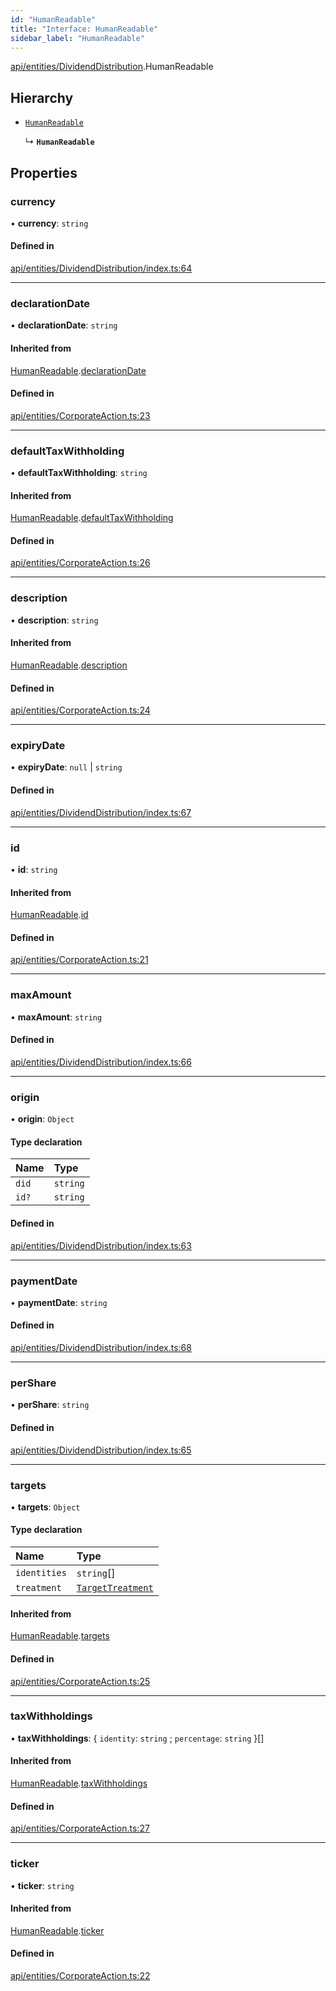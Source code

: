 ```yaml
---
id: "HumanReadable"
title: "Interface: HumanReadable"
sidebar_label: "HumanReadable"
---
```


[api/entities/DividendDistribution](../../../../../modules/API/Entities/DividendDistribution/DividendDistribution.md).HumanReadable

## Hierarchy

- [`HumanReadable`](../../CorporateAction/HumanReadable/HumanReadable.md)

  ↳ **`HumanReadable`**

## Properties

### currency

• **currency**: `string`

#### Defined in

[api/entities/DividendDistribution/index.ts:64](https://github.com/PolymeshAssociation/polymesh-sdk/blob/372a67e5d/src/api/entities/DividendDistribution/index.ts#L64)

___

### declarationDate

• **declarationDate**: `string`

#### Inherited from

[HumanReadable](../../CorporateAction/HumanReadable/HumanReadable.md).[declarationDate](../../CorporateAction/HumanReadable/HumanReadable.md#declarationdate)

#### Defined in

[api/entities/CorporateAction.ts:23](https://github.com/PolymeshAssociation/polymesh-sdk/blob/372a67e5d/src/api/entities/CorporateAction.ts#L23)

___

### defaultTaxWithholding

• **defaultTaxWithholding**: `string`

#### Inherited from

[HumanReadable](../../CorporateAction/HumanReadable/HumanReadable.md).[defaultTaxWithholding](../../CorporateAction/HumanReadable/HumanReadable.md#defaulttaxwithholding)

#### Defined in

[api/entities/CorporateAction.ts:26](https://github.com/PolymeshAssociation/polymesh-sdk/blob/372a67e5d/src/api/entities/CorporateAction.ts#L26)

___

### description

• **description**: `string`

#### Inherited from

[HumanReadable](../../CorporateAction/HumanReadable/HumanReadable.md).[description](../../CorporateAction/HumanReadable/HumanReadable.md#description)

#### Defined in

[api/entities/CorporateAction.ts:24](https://github.com/PolymeshAssociation/polymesh-sdk/blob/372a67e5d/src/api/entities/CorporateAction.ts#L24)

___

### expiryDate

• **expiryDate**: ``null`` \| `string`

#### Defined in

[api/entities/DividendDistribution/index.ts:67](https://github.com/PolymeshAssociation/polymesh-sdk/blob/372a67e5d/src/api/entities/DividendDistribution/index.ts#L67)

___

### id

• **id**: `string`

#### Inherited from

[HumanReadable](../../CorporateAction/HumanReadable/HumanReadable.md).[id](../../CorporateAction/HumanReadable/HumanReadable.md#id)

#### Defined in

[api/entities/CorporateAction.ts:21](https://github.com/PolymeshAssociation/polymesh-sdk/blob/372a67e5d/src/api/entities/CorporateAction.ts#L21)

___

### maxAmount

• **maxAmount**: `string`

#### Defined in

[api/entities/DividendDistribution/index.ts:66](https://github.com/PolymeshAssociation/polymesh-sdk/blob/372a67e5d/src/api/entities/DividendDistribution/index.ts#L66)

___

### origin

• **origin**: `Object`

#### Type declaration

| Name | Type |
| :------ | :------ |
| `did` | `string` |
| `id?` | `string` |

#### Defined in

[api/entities/DividendDistribution/index.ts:63](https://github.com/PolymeshAssociation/polymesh-sdk/blob/372a67e5d/src/api/entities/DividendDistribution/index.ts#L63)

___

### paymentDate

• **paymentDate**: `string`

#### Defined in

[api/entities/DividendDistribution/index.ts:68](https://github.com/PolymeshAssociation/polymesh-sdk/blob/372a67e5d/src/api/entities/DividendDistribution/index.ts#L68)

___

### perShare

• **perShare**: `string`

#### Defined in

[api/entities/DividendDistribution/index.ts:65](https://github.com/PolymeshAssociation/polymesh-sdk/blob/372a67e5d/src/api/entities/DividendDistribution/index.ts#L65)

___

### targets

• **targets**: `Object`

#### Type declaration

| Name | Type |
| :------ | :------ |
| `identities` | `string`[] |
| `treatment` | [`TargetTreatment`](../../../../../enums/API/Entities/CorporateActionBase/Types/TargetTreatment/TargetTreatment.md) |

#### Inherited from

[HumanReadable](../../CorporateAction/HumanReadable/HumanReadable.md).[targets](../../CorporateAction/HumanReadable/HumanReadable.md#targets)

#### Defined in

[api/entities/CorporateAction.ts:25](https://github.com/PolymeshAssociation/polymesh-sdk/blob/372a67e5d/src/api/entities/CorporateAction.ts#L25)

___

### taxWithholdings

• **taxWithholdings**: { `identity`: `string` ; `percentage`: `string`  }[]

#### Inherited from

[HumanReadable](../../CorporateAction/HumanReadable/HumanReadable.md).[taxWithholdings](../../CorporateAction/HumanReadable/HumanReadable.md#taxwithholdings)

#### Defined in

[api/entities/CorporateAction.ts:27](https://github.com/PolymeshAssociation/polymesh-sdk/blob/372a67e5d/src/api/entities/CorporateAction.ts#L27)

___

### ticker

• **ticker**: `string`

#### Inherited from

[HumanReadable](../../CorporateAction/HumanReadable/HumanReadable.md).[ticker](../../CorporateAction/HumanReadable/HumanReadable.md#ticker)

#### Defined in

[api/entities/CorporateAction.ts:22](https://github.com/PolymeshAssociation/polymesh-sdk/blob/372a67e5d/src/api/entities/CorporateAction.ts#L22)
